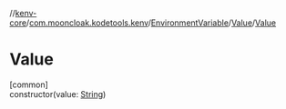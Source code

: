 //[kenv-core](../../../../index.md)/[com.mooncloak.kodetools.kenv](../../index.md)/[EnvironmentVariable](../index.md)/[Value](index.md)/[Value](-value.md)

# Value

[common]\
constructor(value: [String](https://kotlinlang.org/api/latest/jvm/stdlib/kotlin/-string/index.html))
